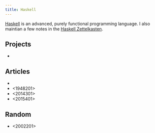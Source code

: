 ```yaml
---
title: Haskell
---
```


[Haskell](https://www.haskell.org/) is an advanced, purely functional programming language. I also maintian a few notes in the [Haskell Zettelkasten](https://haskell.zettel.page/).

## Projects

* <b6df4059>

## Articles

- <fa9766e6> 
- <1948201>
- <2014301>
- <2015401>

## Random

- <2002201>
